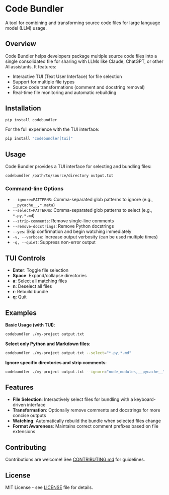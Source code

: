 # Code Bundler

A tool for combining and transforming source code files for large language model (LLM) usage.

## Overview

Code Bundler helps developers package multiple source code files into a single consolidated file for sharing with LLMs like Claude, ChatGPT, or other AI assistants. It features:

- Interactive TUI (Text User Interface) for file selection
- Support for multiple file types
- Source code transformations (comment and docstring removal)
- Real-time file monitoring and automatic rebuilding

## Installation

```bash
pip install codebundler
```

For the full experience with the TUI interface:

```bash
pip install "codebundler[tui]"
```

## Usage

Code Bundler provides a TUI interface for selecting and bundling files:

```bash
codebundler /path/to/source/directory output.txt
```

### Command-line Options

- `--ignore=PATTERNS`: Comma-separated glob patterns to ignore (e.g., `__pycache__,*.meta`)
- `--select=PATTERNS`: Comma-separated glob patterns to select (e.g., `*.py,*.md`)
- `--strip-comments`: Remove single-line comments
- `--remove-docstrings`: Remove Python docstrings
- `--yes`: Skip confirmation and begin watching immediately
- `-v, --verbose`: Increase output verbosity (can be used multiple times)
- `-q, --quiet`: Suppress non-error output

## TUI Controls

- **Enter**: Toggle file selection
- **Space**: Expand/collapse directories
- **a**: Select all matching files
- **n**: Deselect all files
- **r**: Rebuild bundle
- **q**: Quit

## Examples

**Basic Usage (with TUI)**:
```bash
codebundler ./my-project output.txt
```

**Select only Python and Markdown files**:
```bash
codebundler ./my-project output.txt --select="*.py,*.md"
```

**Ignore specific directories and strip comments**:
```bash
codebundler ./my-project output.txt --ignore="node_modules,__pycache__" --strip-comments
```

## Features

- **File Selection**: Interactively select files for bundling with a keyboard-driven interface
- **Transformation**: Optionally remove comments and docstrings for more concise outputs
- **Watching**: Automatically rebuild the bundle when selected files change
- **Format Awareness**: Maintains correct comment prefixes based on file extensions

## Contributing

Contributions are welcome! See [CONTRIBUTING.md](CONTRIBUTING.md) for guidelines.

## License

MIT License - see [LICENSE](LICENSE) file for details.